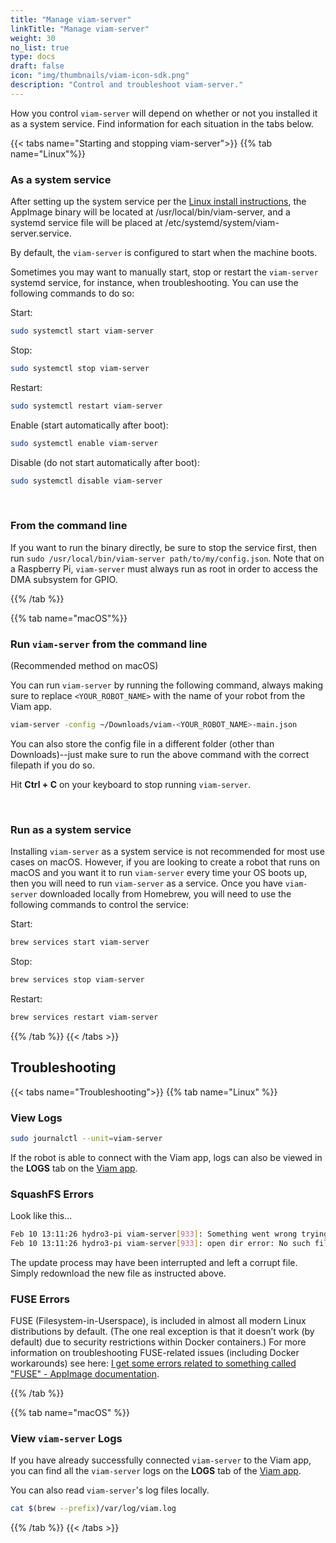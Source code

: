 ```yaml
---
title: "Manage viam-server"
linkTitle: "Manage viam-server"
weight: 30
no_list: true
type: docs
draft: false
icon: "img/thumbnails/viam-icon-sdk.png"
description: "Control and troubleshoot viam-server."
---
```


How you control `viam-server` will depend on whether or not you installed it as a system service.
Find information for each situation in the tabs below.

{{< tabs name="Starting and stopping viam-server">}}
{{% tab name="Linux"%}}

### As a system service

After setting up the system service per the [Linux install instructions](/installation#install-viam-server), the AppImage binary will be located at <file>/usr/local/bin/viam-server</file>, and a systemd service file will be placed at <file>/etc/systemd/system/viam-server.service</file>.

By default, the `viam-server` is configured to start when the machine boots.

Sometimes you may want to manually start, stop or restart the `viam-server` systemd service, for instance, when troubleshooting.
You can use the following commands to do so:

Start:

```sh {id="terminal-prompt" class="command-line" data-prompt="$"}
sudo systemctl start viam-server
```

Stop:

```sh {id="terminal-prompt" class="command-line" data-prompt="$"}
sudo systemctl stop viam-server
```

Restart:

```sh {id="terminal-prompt" class="command-line" data-prompt="$"}
sudo systemctl restart viam-server
```

Enable (start automatically after boot):

```sh {id="terminal-prompt" class="command-line" data-prompt="$"}
sudo systemctl enable viam-server
```

Disable (do not start automatically after boot):

```sh {id="terminal-prompt" class="command-line" data-prompt="$"}
sudo systemctl disable viam-server
```

<br>

### From the command line

If you want to run the binary directly, be sure to stop the service first, then run `sudo /usr/local/bin/viam-server path/to/my/config.json`.
Note that on a Raspberry Pi, `viam-server` must always run as root in order to access the DMA subsystem for GPIO.

{{% /tab %}}

{{% tab name="macOS"%}}

### Run `viam-server` from the command line

(Recommended method on macOS)

You can run `viam-server` by running the following command, always making sure to replace `<YOUR_ROBOT_NAME>` with the name of your robot from the Viam app.

```sh {id="terminal-prompt" class="command-line" data-prompt="$"}
viam-server -config ~/Downloads/viam-<YOUR_ROBOT_NAME>-main.json
```

You can also store the config file in a different folder (other than Downloads)--just make sure to run the above command with the correct filepath if you do so.

Hit **Ctrl + C** on your keyboard to stop running `viam-server`.

<br>

### Run as a system service

Installing `viam-server` as a system service is not recommended for most use cases on macOS.
However, if you are looking to create a robot that runs on macOS and you want it to run `viam-server` every time your OS boots up, then you will need to run `viam-server` as a service.
Once you have `viam-server` downloaded locally from Homebrew, you will need to use the following commands to control the service:

Start:

```sh {id="terminal-prompt" class="command-line" data-prompt="$"}
brew services start viam-server
```

Stop:

```sh {id="terminal-prompt" class="command-line" data-prompt="$"}
brew services stop viam-server
```

Restart:

```sh {id="terminal-prompt" class="command-line" data-prompt="$"}
brew services restart viam-server
```

{{% /tab %}}
{{< /tabs >}}

## Troubleshooting

{{< tabs name="Troubleshooting">}}
{{% tab name="Linux" %}}

### View Logs

```sh {id="terminal-prompt" class="command-line" data-prompt="$"}
sudo journalctl --unit=viam-server
```

If the robot is able to connect with the Viam app, logs can also be viewed in the **LOGS** tab on the [Viam app](https://app.viam.com/).

### SquashFS Errors

Look like this...

```sh {id="terminal-prompt" class="command-line" data-prompt="$" data-output="1-10"}
Feb 10 13:11:26 hydro3-pi viam-server[933]: Something went wrong trying to read the squashfs image.
Feb 10 13:11:26 hydro3-pi viam-server[933]: open dir error: No such file or directory
```

The update process may have been interrupted and left a corrupt file.
Simply redownload the new file as instructed above.

### FUSE Errors

FUSE (Filesystem-in-Userspace), is included in almost all modern Linux distributions by default.
(The one real exception is that it doesn’t work (by default) due to security restrictions within Docker containers.)
For more information on troubleshooting FUSE-related issues (including Docker workarounds) see here: [I get some errors related to something called "FUSE" - AppImage documentation](https://docs.appimage.org/user-guide/troubleshooting/fuse.html).

{{% /tab %}}

{{% tab name="macOS" %}}

### View `viam-server` Logs

If you have already successfully connected `viam-server` to the Viam app, you can find all the `viam-server` logs on the **LOGS** tab of the [Viam app](https://app.viam.com/).

You can also read `viam-server`'s log files locally.

```sh {id="terminal-prompt" class="command-line" data-prompt="$"}
cat $(brew --prefix)/var/log/viam.log
```

{{% /tab %}}
{{< /tabs >}}
